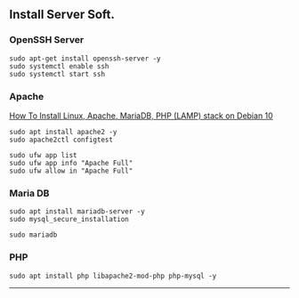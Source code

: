 ## Install Server Soft.

### OpenSSH Server
```
sudo apt-get install openssh-server -y
sudo systemctl enable ssh
sudo systemctl start ssh
```

### Apache
[How To Install Linux, Apache, MariaDB, PHP (LAMP) stack on Debian 10](https://www.digitalocean.com/community/tutorials/how-to-install-linux-apache-mariadb-php-lamp-stack-on-debian-10)
```
sudo apt install apache2 -y
sudo apache2ctl configtest

sudo ufw app list
sudo ufw app info "Apache Full"
sudo ufw allow in "Apache Full"
```
### Maria DB
```
sudo apt install mariadb-server -y
sudo mysql_secure_installation

sudo mariadb
```

### PHP
```
sudo apt install php libapache2-mod-php php-mysql -y
```
---